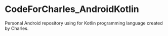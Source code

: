 # CodeForCharles_AndroidKotlin
Personal Android repository using for Kotlin programming language created by Charles.
